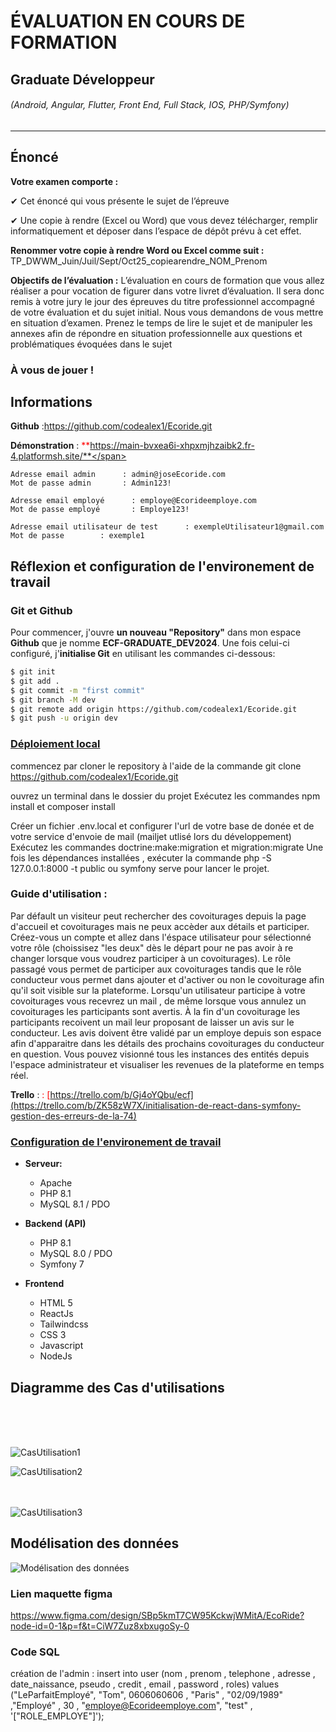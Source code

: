 # ÉVALUATION EN COURS DE FORMATION
## Graduate Développeur
###### (Android, Angular, Flutter, Front End, Full Stack, IOS, PHP/Symfony)

---

## Énoncé

**Votre examen comporte :**

✔ Cet énoncé qui vous présente le sujet de l’épreuve

✔ Une copie à rendre (Excel ou Word) que vous devez télécharger, remplir informatiquement et déposer dans l’espace de dépôt prévu à cet effet.


**Renommer votre copie à rendre Word ou Excel comme suit :**
TP_DWWM_Juin/Juil/Sept/Oct25_copiearendre_NOM_Prenom

**Objectifs de l’évaluation :**
L’évaluation en cours de formation que vous allez réaliser a pour vocation de figurer dans votre livret d’évaluation. Il sera donc remis à votre jury le jour des épreuves du titre professionnel accompagné de votre évaluation et du sujet initial.
Nous vous demandons de vous mettre en situation d’examen. Prenez le temps de lire le sujet et de manipuler les annexes afin de répondre en situation professionnelle aux questions et problématiques évoquées dans le sujet


### À vous de jouer !

## Informations

**Github** :https://github.com/codealex1/Ecoride.git

**Démonstration** : <span style="color:red">**https://main-bvxea6i-xhpxmjhzaibk2.fr-4.platformsh.site/**</span>

    Adresse email admin      : admin@joseEcoride.com
    Mot de passe admin       : Admin123!

    Adresse email employé      : employe@Ecorideemploye.com
    Mot de passe employé       : Employe123!

    Adresse email utilisateur de test      : exempleUtilisateur1@gmail.com
    Mot de passe        : exemple1

   

## Réflexion et configuration de l'environement de travail 

### Git et Github

Pour commencer, j'ouvre **un nouveau "Repository"** dans mon espace **Github** que je nomme **ECF-GRADUATE_DEV2024**.
Une fois celui-ci configuré, j'**initialise Git** en utilisant les commandes ci-dessous:

```bash
$ git init
$ git add .
$ git commit -m "first commit"
$ git branch -M dev
$ git remote add origin https://github.com/codealex1/Ecoride.git
$ git push -u origin dev
```

### <span style="text-decoration:underline">Déploiement local</span>

commencez par cloner le repository à l'aide de la commande git clone https://github.com/codealex1/Ecoride.git

ouvrez un terminal dans le dossier du projet
Exécutez les commandes npm install et composer install

Créer un fichier .env.local et configurer l'url de votre base de donée et de votre service d'envoie de mail (mailjet utlisé lors du développement)
Exécutez les commandes doctrine:make:migration et migration:migrate
Une fois les dépendances installées , exécuter la commande php -S 127.0.0.1:8000 -t public ou symfony serve pour lancer le projet.

### Guide d'utilisation :

Par défault un visiteur peut rechercher des covoiturages depuis la page d'accueil et covoiturages mais ne peux accèder aux détails et participer. 
Créez-vous un compte et allez dans l'éspace utilisateur pour sélectionné votre rôle (choissisez "les deux" dès le départ pour ne pas avoir à re changer lorsque vous voudrez participer à un covoiturages).
Le rôle passagé vous  permet de participer aux covoiturages tandis que le rôle conducteur vous permet dans ajouter et d'activer ou non le covoiturage afin qu'il soit visible sur la plateforme.
Lorsqu'un utilisateur participe à votre covoiturages vous recevrez un mail , de même lorsque vous annulez un covoiturages les participants sont avertis.
À la fin d'un covoiturage les participants recoivent un mail leur proposant de laisser un avis sur le conducteur. Les avis doivent être validé par un employe depuis son espace afin d'apparaitre dans les détails des prochains covoiturages du conducteur en question.
Vous pouvez visionné tous les instances des entités depuis l'espace administrateur et visualiser les revenues de la plateforme en temps réel.



**Trello** : <span style="color:red">: [https://trello.com/b/Gj4oYQbu/ecf](https://trello.com/b/ZK58zW7X/initialisation-de-react-dans-symfony-gestion-des-erreurs-de-la-74)</span>



### <span style="text-decoration:underline">Configuration de l'environement de travail</span>


- **Serveur:**
    + Apache
    + PHP 8.1
    + MySQL 8.1 / PDO


- **Backend (API)**
    + PHP 8.1
    + MySQL 8.0 / PDO
    + Symfony 7


- **Frontend**
    + HTML 5
    + ReactJs
    + Tailwindcss
    + CSS 3
    + Javascript
    + NodeJs
    


## Diagramme des Cas d'utilisations

<br />


<br /><br />![CasUtilisation1](https://github.com/user-attachments/assets/b320b8d4-aa33-4984-8eeb-98b83c09aaa9)

![CasUtilisation2](https://github.com/user-attachments/assets/4ada49fe-5ed5-4f73-a71b-11a2d4e7bab6)

<br /><br />![CasUtilisation3](https://github.com/user-attachments/assets/47b7a4f0-4c32-49bf-9a34-57aab4554bef)


## Modélisation des données

![Modélisation des données](https://github.com/user-attachments/assets/5d0bcce1-f271-4a05-8e51-738e13669fae)



### Lien maquette figma 

https://www.figma.com/design/SBp5kmT7CW95KckwjWMitA/EcoRide?node-id=0-1&p=f&t=CiW7Zuz8xbxugoSy-0




### Code SQL 

création de l'admin : insert into user (nom , prenom , telephone , adresse , date_naissance, pseudo , credit , email , password , roles) values ("LeParfaitEmployé", "Tom", 0606060606 , "Paris" , "02/09/1989" ,"Employé" , 30 , "employe@Ecorideemploye.com", "test" , '["ROLE_EMPLOYE"]');
